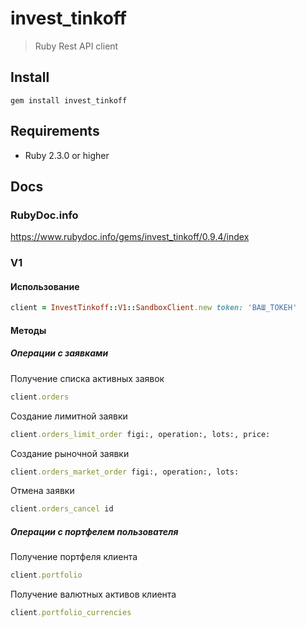 # invest_tinkoff

> Ruby Rest API client

## Install

```
gem install invest_tinkoff
```

## Requirements
- Ruby 2.3.0 or higher

## Docs

### RubyDoc.info
https://www.rubydoc.info/gems/invest_tinkoff/0.9.4/index

### V1

#### Использование
```ruby
client = InvestTinkoff::V1::SandboxClient.new token: 'ВАШ_ТОКЕН'
```

#### Методы

##### Операции с заявками

Получение списка активных заявок
```ruby
client.orders
```

Создание лимитной заявки
```ruby
client.orders_limit_order figi:, operation:, lots:, price:
```

Создание рыночной заявки
```ruby
client.orders_market_order figi:, operation:, lots:
```

Отмена заявки
```ruby
client.orders_cancel id
```

##### Операции с портфелем пользователя

Получение портфеля клиента
```ruby
client.portfolio
```

Получение валютных активов клиента
```ruby
client.portfolio_currencies
```
